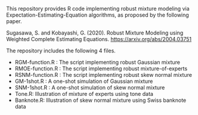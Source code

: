 This repository provides R code implementing robust mixture modeling via Expectation-Estimating-Equation algorithms, as proposed by the following paper.

Sugasawa, S. and Kobayashi, G. (2020). Robust Mixture Modeling using Weighted Complete Estimating Equations. https://arxiv.org/abs/2004.03751

The repository includes the following 4 files.

 * RGM-function.R : The script implementing robust Gaussian mixture
 * RMOE-function.R : The script implementing robust mixture-of-experts
 * RSNM-function.R : The script implementing robust skew normal mixture
 * GM-1shot.R : A one-shot simulation of Gaussian mixture
 * SNM-1shot.R : A one-shot simulation of skew normal mixture
 * Tone.R: Illustration of mixture of experts using tone data 
 * Banknote.R: Illustration of skew normal mixture using Swiss banknote data 
